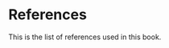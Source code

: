 # References

This is the list of references used in this book.

```{bibliography} references.bib
```